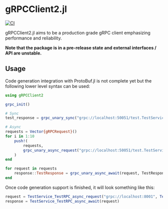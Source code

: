 # gRPCClient2.jl

[![CI](https://github.com/csvance/gRPCClient2.jl/actions/workflows/ci.yml/badge.svg)](https://github.com/csvance/gRPCClient2.jl/actions/workflows/ci.yml)

gRPCClient2.jl aims to be a production grade gRPC client emphasizing performance and reliability.

**Note that the package is in a pre-release state and external interfaces / API are unstable.**

## Usage

Code generation integration with ProtoBuf.jl is not complete yet but the following lower level syntax can be used:

```julia
using gRPCClient2

grpc_init()

# Sync
test_response = grpc_unary_sync("grpc://localhost:50051/test.TestService/TestRPC", TestRequest(1), TestResponse)

# Async
requests = Vector{gRPCRequest}()
for i in 1:10
    push!(
        requests, 
        grpc_unary_async_request("grpc://localhost:50051/test.TestService/TestRPC", TestRequest(1))
    )
end

for request in requests
    response::TestResponse = grpc_unary_async_await(request, TestResponse)
end
```

Once code generation support is finished, it will look something like this:

```julia
request = TestService_TestRPC_async_request("grpc://localhost:8001", TestRequest(1))
response = TestService_TestRPC_async_await(request)
```